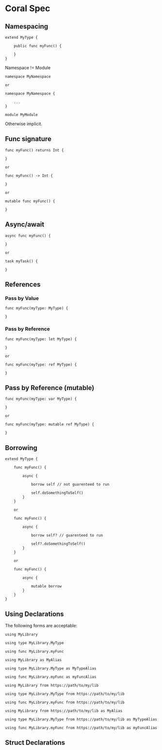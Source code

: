 # Coral Spec

## Namespacing

```
extend MyType {

    public func myFunc() {

    }
}
```

Namespace != Module

```
namespace MyNamespace

or

namespace MyNamespace {

    ...
}

```

```
module MyModule
```

Otherwise implicit.

## Func signature

```
func myFunc() returns Int {

}

or

func myFunc() -> Int {

}

or

mutable func myFunc() {

}
```

## Async/await

```
async func myFunc() {

}

or 

task myTask() {

}
```

## References

### Pass by Value

```
func myFunc(myType: MyType) {

}
```

### Pass by Reference

```
func myFunc(myType: let MyType) {

}

or 

func myFunc(myType: ref MyType) {

}
```

## Pass by Reference (mutable)

```
func myFunc(myType: var MyType) {

}

or 

func myFunc(myType: mutable ref MyType) {

}
```

## Borrowing

```
extend MyType {

    func myFunc() {

        async {

            borrow self // not guarenteed to run
            
            self.doSomethingToSelf()
        }
    }
    
    or
    
    func myFunc() {
    
        async {
    
            borrow self? // guarenteed to run
            
            self?.doSomethingToSelf()
        }
    }
    
    or 
    
    func myFunc() {
    
        async {
        
            mutable borrow 
        }
    }
}
```

## Using Declarations

The following forms are acceptable:

```
using MyLibrary
```

```
using type MyLibrary.MyType
```

```
using func MyLibrary.myFunc
```

```
using MyLibrary as MyAlias
```

```
using type MyLibrary.MyType as MyTypeAlias
```

```
using func MyLibrary.myFunc as myFuncAlias
```

```
using MyLibrary from https://path/to/my/lib
```

```
using type MyLibrary.MyType from https://path/to/my/lib
```

```
using func MyLibrary.myFunc from https://path/to/my/lib
```

```
using MyLibrary from https://path/to/my/lib as MyAlias
```

```
using type MyLibrary.MyType from https://path/to/my/lib as MyTypeAlias
```

```
using func MyLibrary.myFunc from https://path/to/my/lib as myFuncAlias
```

## Struct Declarations


